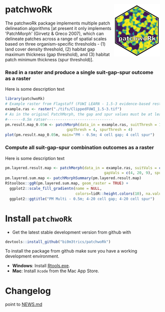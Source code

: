 
patchwoRk <img src="hexsticker/patchwork.png" align="right" width="150"/>
======================================================================================================
The patchwoRk package implements multiple patch delineation algorithms [at present it only implements 'PatchMorph' (Girvetz & Greco 2007), which can delineate patches across a range of spatial scales based on three organism-specific thresholds - (1) land cover density threshold, (2) habitat gap maximum thickness (gap threshold), and (3) habitat patch minimum thickness (spur threshold)].

### Read in a raster and produce a single suit-gap-spur outcome as a raster
Here is some description text
```r
library(patchwoRk)
# Example raster from Flagstaff (FUWI LEARN - 1.5-3 evidence-based restoration)
example.ras <- raster("./tifs/ClippedFUWI_1.5-3.tif")
# As in the original PatchMorph, the gap and spur values must be at least twice the cellsize
#-------0.5m ratser------------------------------
pm.result.map_0.05m <- patchMorph(data_in = example.ras, suitThresh = 1,
                            gapThresh = 4, spurThresh = 4)
plot(pm.result.map_0.05m, main="PM - 0.5m; 4 cell gap; 4 cell spur")
```

### Compute all suit-gap-spur combination outcomes as a raster
Here is some description text
```r
pm.layered.result.map <- patchMorph(data_in = example.ras, suitVals = c(0, 1, 2),
                                             gapVals = c(4, 20, 9), spurVals = c(4, 20, 9))
pm.layered.sum.map <- patchMorphSummary(pm.layered.result.map)
RStoolbox::ggR(pm.layered.sum.map, geom_raster = TRUE) +
  ggplot2::scale_fill_gradientn(name = NULL,
                                colors=lidR::height.colors(10), na.value = "transparent") +
  ggplot2::ggtitle("PM Multi - 0.5m; 4-20 cell gap; 4-20 cell spur")
```

# Install `patchwoRk`
* Get the latest stable development version from github with
```r
devtools::install_github("bi0m3trics/patchwoRk")
```
To install the package from github make sure you have a working development environment.
* **Windows**: Install [Rtools.exe](https://cran.r-project.org/bin/windows/Rtools/).  
* **Mac**: Install `Xcode` from the Mac App Store.

# Changelog
point to <a href="https://github.com/bi0m3trics/patchwoRk/blob/master/NEWS.md">NEWS.md</a>

